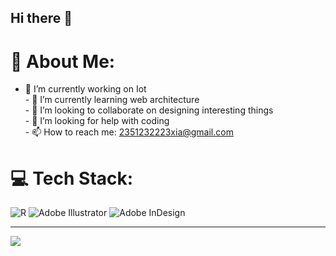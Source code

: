 ## Hi there 👋

<!--
**JINMING2333/JINMING2333** is a ✨ _special_ ✨ repository because its `README.md` (this file) appears on your GitHub profile.

Here are some ideas to get you started:

- 🔭 I’m currently working on ...
- 🌱 I’m currently learning ...
- 👯 I’m looking to collaborate on ...
- 🤔 I’m looking for help with ...
- 💬 Ask me about ...
- 📫 How to reach me: ...
- 😄 Pronouns: ...
- ⚡ Fun fact: ...
-->
# 💫 About Me:
- 🔭 I’m currently working on Iot<br>- 🌱 I’m currently learning web architecture<br>- 👯 I’m looking to collaborate on designing interesting things<br>- 🤔 I’m looking for help with coding<br>- 📫 How to reach me: 2351232223xia@gmail.com


# 💻 Tech Stack:
![R](https://img.shields.io/badge/r-%23276DC3.svg?style=for-the-badge&logo=r&logoColor=white) ![Adobe Illustrator](https://img.shields.io/badge/adobe%20illustrator-%23FF9A00.svg?style=for-the-badge&logo=adobe%20illustrator&logoColor=white) ![Adobe InDesign](https://img.shields.io/badge/Adobe%20InDesign-49021F?style=for-the-badge&logo=adobeindesign&logoColor=FF3366)

---
[![](https://visitcount.itsvg.in/api?id=JINMING2333&icon=0&color=0)](https://visitcount.itsvg.in)

<!-- Proudly created with GPRM ( https://gprm.itsvg.in ) -->
